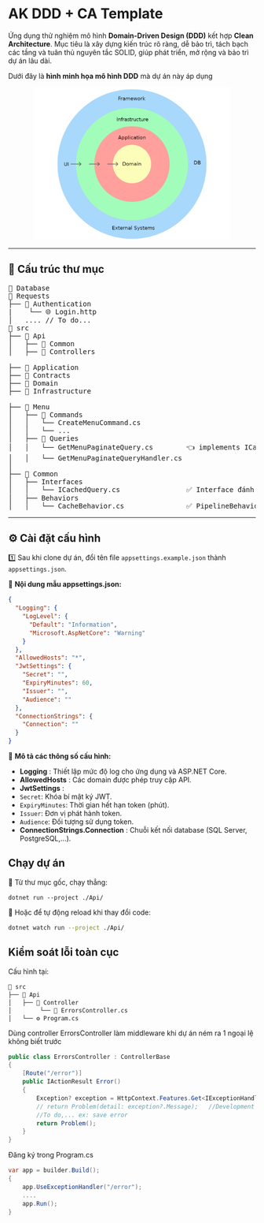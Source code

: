 # AK DDD + CA Template

Ứng dụng thử nghiệm mô hình **Domain-Driven Design (DDD)** kết hợp **Clean Architecture**. Mục tiêu là xây dựng kiến trúc rõ ràng, dễ bảo trì, tách bạch các tầng và tuân thủ nguyên tắc SOLID, giúp phát triển, mở rộng và bảo trì dự án lâu dài.

Dưới đây là **hình minh họa mô hình DDD** mà dự án này áp dụng

<p align="center">
  <img src="docs/ddd_layers.png" alt="DDD Layer" width="400"/>
</p>

---

## 📂 Cấu trúc thư mục

<pre>
📁 Database
📁 Requests
├── 📁 Authentication
|    └── 🌐 Login.http 
│   .... // To do...
📁 src
├── 📁 Api
│   ├── 📁 Common
│   ├── 📁 Controllers

├── 📁 Application
├── 📁 Contracts
├── 📁 Domain
├── 📁 Infrastructure

├── 📁 Menu
│   ├── 📁 Commands
│   │   └── CreateMenuCommand.cs
│   │   └── ...
│   ├── 📁 Queries
│   │   └── GetMenuPaginateQuery.cs        👈 implements ICachedQuery
│   │   └── GetMenuPaginateQueryHandler.cs
│
├── 📁 Common
│   ├── Interfaces
│   │   └── ICachedQuery.cs                ✅ Interface đánh dấu Query cần cache
│   ├── Behaviors
│   │   └── CacheBehavior.cs               ✅ PipelineBehavior tự động cache
</pre>

---

## ⚙️ Cài đặt cấu hình

1️⃣ Sau khi clone dự án, đổi tên file `appsettings.example.json` thành `appsettings.json`.

📄 **Nội dung mẫu appsettings.json:**

```json
{
  "Logging": {
    "LogLevel": {
      "Default": "Information",
      "Microsoft.AspNetCore": "Warning"
    }
  },
  "AllowedHosts": "*",
  "JwtSettings": {
    "Secret": "",
    "ExpiryMinutes": 60,
    "Issuer": "",
    "Audience": ""
  },
  "ConnectionStrings": {
    "Connection": ""
  }
}
```

🔎 **Mô tả các thông số cấu hình:**

* **Logging** : Thiết lập mức độ log cho ứng dụng và ASP.NET Core.
* **AllowedHosts** : Các domain được phép truy cập API.
* **JwtSettings** :
* `Secret`: Khóa bí mật ký JWT.
* `ExpiryMinutes`: Thời gian hết hạn token (phút).
* `Issuer`: Đơn vị phát hành token.
* `Audience`: Đối tượng sử dụng token.
* **ConnectionStrings.Connection** : Chuỗi kết nối database (SQL Server, PostgreSQL,...).

## Chạy dự án

🔧 Từ thư mục gốc, chạy thẳng:

```
dotnet run --project ./Api/
```

🔁 Hoặc để tự động reload khi thay đổi code:

```bash
dotnet watch run --project ./Api/
```

## Kiểm soát lỗi toàn cục

Cấu hình tại:

```
📁 src  
├── 📁 Api  
│   ├── 📁 Controller  
│        └── 📝 ErrorsController.cs 
│   └── ⚙️ Program.cs
```

Dùng controller ErrorsController làm middleware khi dự án ném ra 1 ngoại lệ không biết trước

```csharp
public class ErrorsController : ControllerBase
{
    [Route("/error")]
    public IActionResult Error()
    {
        Exception? exception = HttpContext.Features.Get<IExceptionHandlerFeature>()?.Error;
        // return Problem(detail: exception?.Message);   //Development mode only
        //To do,... ex: save error 
        return Problem();
    }
}
```

Đăng ký trong Program.cs

```csharp
var app = builder.Build();
{
    app.UseExceptionHandler("/error");
    ....
    app.Run();
}
```
